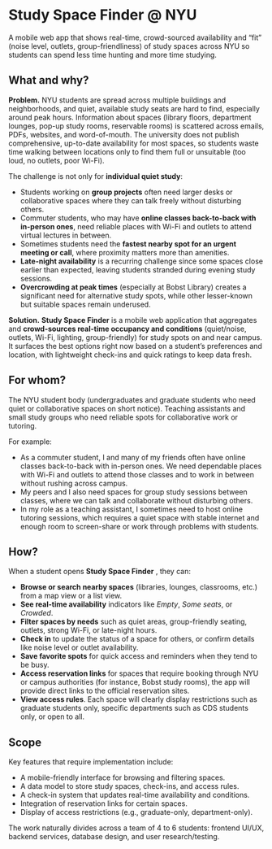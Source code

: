 # Study Space Finder @ NYU

A mobile web app that shows real-time, crowd-sourced availability and “fit” (noise level, outlets, group-friendliness) of study spaces across NYU so students can spend less time hunting and more time studying.

## What and why?

**Problem.** NYU students are spread across multiple buildings and neighborhoods, and quiet, available study seats are hard to find, especially around peak hours. Information about spaces (library floors, department lounges, pop-up study rooms, reservable rooms) is scattered across emails, PDFs, websites, and word-of-mouth. The university does not publish comprehensive, up-to-date availability for most spaces, so students waste time walking between locations only to find them full or unsuitable (too loud, no outlets, poor Wi-Fi).  

The challenge is not only for **individual quiet study**:  
- Students working on **group projects** often need larger desks or collaborative spaces where they can talk freely without disturbing others.  
- Commuter students, who may have **online classes back-to-back with in-person ones**, need reliable places with Wi-Fi and outlets to attend virtual lectures in between.  
- Sometimes students need the **fastest nearby spot for an urgent meeting or call**, where proximity matters more than amenities.  
- **Late-night availability** is a recurring challenge since some spaces close earlier than expected, leaving students stranded during evening study sessions.  
- **Overcrowding at peak times** (especially at Bobst Library) creates a significant need for alternative study spots, while other lesser-known but suitable spaces remain underused.  

**Solution.** **Study Space Finder** is a mobile web application that aggregates and **crowd-sources real-time occupancy and conditions** (quiet/noise, outlets, Wi-Fi, lighting, group-friendly) for study spots on and near campus. It surfaces the best options right now based on a student’s preferences and location, with lightweight check-ins and quick ratings to keep data fresh.

## For whom?

The NYU student body (undergraduates and graduate students who need quiet or collaborative spaces on short notice). Teaching assistants and small study groups who need reliable spots for collaborative work or tutoring.  

For example:  
- As a commuter student, I and many of my friends often have online classes back-to-back with in-person ones. We need dependable places with Wi-Fi and outlets to attend those classes and to work in between without rushing across campus.  
- My peers and I also need spaces for group study sessions between classes, where we can talk and collaborate without disturbing others.  
- In my role as a teaching assistant, I sometimes need to host online tutoring sessions, which requires a quiet space with stable internet and enough room to screen-share or work through problems with students.  

## How?

When a student opens **Study Space Finder** , they can:  
- **Browse or search nearby spaces** (libraries, lounges, classrooms, etc.) from a map view or a list view.  
- **See real-time availability** indicators like *Empty*, *Some seats*, or *Crowded*.  
- **Filter spaces by needs** such as quiet areas, group-friendly seating, outlets, strong Wi-Fi, or late-night hours.  
- **Check in** to update the status of a space for others, or confirm details like noise level or outlet availability.  
- **Save favorite spots** for quick access and reminders when they tend to be busy.  
- **Access reservation links** for spaces that require booking through NYU or campus authorities (for instance, Bobst study rooms), the app will provide direct links to the official reservation sites.  
- **View access rules**. Each space will clearly display restrictions such as graduate students only, specific departments such as CDS students only, or open to all.  


## Scope
Key features that require implementation include:  
- A mobile-friendly interface for browsing and filtering spaces.  
- A data model to store study spaces, check-ins, and access rules.  
- A check-in system that updates real-time availability and conditions.  
- Integration of reservation links for certain spaces.  
- Display of access restrictions (e.g., graduate-only, department-only). 

The work naturally divides across a team of 4 to 6 students: frontend UI/UX, backend services, database design, and user research/testing.   


